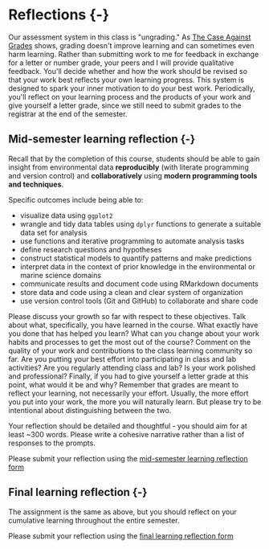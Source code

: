 # Reflections {-}

Our assessment system in this class is "ungrading." As [The Case Against Grades](https://www.alfiekohn.org/article/case-grades/) shows, grading doesn't improve learning and can sometimes even harm learning. Rather than submitting work to me for feedback in exchange for a letter or number grade, your peers and I will provide qualitative feedback. You'll decide whether and how the work should be revised so that your work best reflects your own learning progress. This system is designed to spark your inner motivation to do your best work. Periodically, you'll reflect on your learning process and the products of your work and give yourself a letter grade, since we still need to submit grades to the registrar at the end of the semester.

## Mid-semester learning reflection {-}

Recall that by the completion of this course, students should be able to gain insight from environmental data **reproducibly** (with literate programming and version control) and **collaboratively** using **modern programming tools and techniques**. 

Specific outcomes include being able to:

* visualize data using `ggplot2`
* wrangle and tidy data tables using `dplyr` functions to generate a suitable data set for analysis
* use functions and iterative programming to automate analysis tasks
* define research questions and hypotheses
* construct statistical models to quantify patterns and make predictions
* interpret data in the context of prior knowledge in the environmental or marine science domains 
* communicate results and document code using RMarkdown documents 
* store data and code using a clean and clear system of organization
* use version control tools (Git and GitHub) to collaborate and share code

Please discuss your growth so far with respect to these objectives. Talk about what, specifically, you have learned in the course. What exactly have you done that has helped you learn? What can you change about your work habits and processes to get the most out of the course? Comment on the quality of your work and contributions to the class learning community so far. Are you putting your best effort into participating in class and lab activities? Are you regularly attending class and lab? Is your work polished and professional? Finally, if you had to give yourself a letter grade at this point, what would it be and why? Remember that grades are meant to reflect your learning, not necessarily your effort. Usually, the more effort you put into your work, the more you will naturally learn. But please try to be intentional about distinguishing between the two.

Your reflection should be detailed and thoughtful - you should aim for at least ~300 words. Please write a cohesive narrative rather than a list of responses to the prompts.

<i class="fa fa-chevron-circle-right"></i> Please submit your reflection using the [mid-semester learning reflection form](https://forms.gle/ERr3ni7w7Jb61oFu5)

## Final learning reflection {-}

The assignment is the same as above, but you should reflect on your cumulative learning throughout the entire semester.

<i class="fa fa-chevron-circle-right"></i> Please submit your reflection using the [final learning reflection form](https://forms.gle/obRy1Z3Q7aRe3tWs5)
